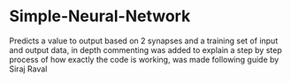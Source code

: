 # Simple-Neural-Network
Predicts a value to output based on 2 synapses and a training set of input and output data, in depth commenting was added to explain a step by step process of how exactly the code is working, was made following guide by Siraj Raval
